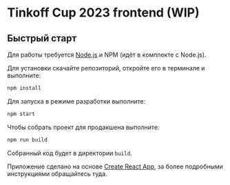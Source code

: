 # Tinkoff Cup 2023 frontend (WIP)

## Быстрый старт

Для работы требуется [Node.js](https://nodejs.org/) и NPM (идёт в комплекте с Node.js).

Для установки скачайте репозиторий, откройте его в терминале и выполните:

```bash
npm install
```

Для запуска в режиме разработки выполните:

```bash
npm start
```

Чтобы собрать проект для продакшена выполните:

```bash
npm run build
```

Собранный код будет в директории `build`.

Приложение сделано на основе [Create React App](https://github.com/facebook/create-react-app),
за более подробными инструкциями обращайтесь туда.
